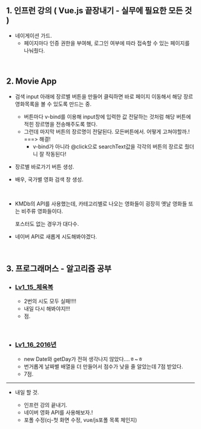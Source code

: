 <h2>1. 인프런 강의 ( Vue.js 끝장내기 - 실무에 필요한 모든 것 ) </h2>

- 네이게이션 가드.
  - 페이지마다 인증 권한을 부여해, 로그인 여부에 따라 접속할 수 있는 페이지를 나눠줬다.

<br/>

<h2>2. Movie App</h2>

- 검색 input 아래에 장르별 버튼을 만들어 클릭하면 바로 페이지 이동해서 해당 장르 영화목록을 볼 수 있도록 만드는 중.
  - 버튼마다 v-bind를 이용해 input창에 입력한 값 전달하는 것처럼 해당 버튼에 적힌 장르명을 전송해주도록 했다.
  - 그런데 마지막 버튼의 장르명이 전달된다. 모든버튼에서. 어떻게 고쳐야할까.!
  ===> 해결!
    - v-bind가 아니라 @click으로 searchText값을 각각의 버튼의 장르로 줬더니 잘 작동된다!
    
- 장르별 바로가기 버튼 생성.
- 배우, 국가별 영화 검색 창 생성.

<br/>

- KMDb의 API를 사용했는데, 카테고리별로 나오는 영화들이 굉장히 옛날 영화들 또는 비주류 영화들이다. 

   포스터도 없는 경우가 대다수.
- 네이버 API로 새롭게 시도해봐야겠다.


<br/>

<h2>3. 프로그래머스 - 알고리즘 공부</h2>

- <h3><a href="https://github.com/EunJaePark/algorithm/blob/master/Lv1_15_%EC%B2%B4%EC%9C%A1%EB%B3%B5.html">Lv1_15_체육복</a></h3>
  
  - 2번의 시도 모두 실패!!!!
  - 내일 다시 해봐야지!!!
  - 점.
  
<br/>

- <h3><a href="https://github.com/EunJaePark/algorithm/blob/master/Lv1_16_2016%EB%85%84.html">Lv1_16_2016년</a></h3>
  
  - new Date와 getDay가 전혀 생각나지 않았다....ㅎ~ㅎ
  - 번거롭게 날짜별 배열을 더 만들어서 점수가 낮을 줄 알았는데 7점 받았다. 
  - 7점.
     
<hr/>

- 내일 할 것.

  - 인프런 강의 끝내기.
  - 네이버 영화 API를 사용해보자.!
  - 포폴 수정(cj-첫 화면 수정, vue/js포폴 목록 체인지)

